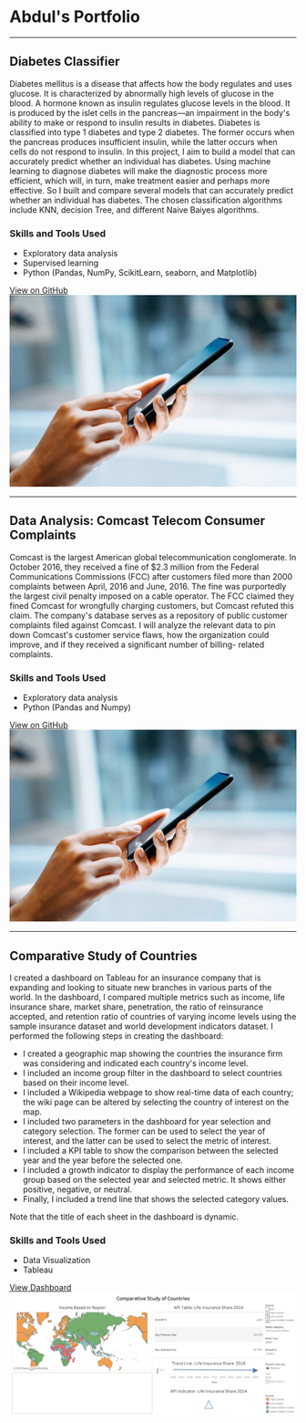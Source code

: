 # Abdul's Portfolio

---

## Diabetes Classifier

Diabetes mellitus is a disease that affects how the body regulates and uses glucose. It is characterized by abnormally high levels of glucose in the blood. A hormone known as insulin regulates glucose levels in the blood. It is produced by the islet cells in the pancreas—an impairment in the body's ability to make or respond to insulin results in diabetes. Diabetes is classified into type 1 diabetes and type 2 diabetes. The former occurs when the pancreas produces insufficient insulin, while the latter occurs when cells do not respond to insulin. In this project, I aim to build a model that can accurately predict whether an individual has diabetes. Using machine learning to diagnose diabetes will make the diagnostic process more efficient, which will, in turn, make treatment easier and perhaps more effective.  So I built and compare several models that can accurately predict whether an individual has diabetes. The chosen classification algorithms include KNN, decision Tree, and different Naive Baiyes algorithms.

### Skills and Tools Used
- Exploratory data analysis
- Supervised learning
- Python (Pandas, NumPy, ScikitLearn, seaborn, and Matplotlib)

[View on GitHub](https://github.com/Abdul-AA/abdul-aa.github.io/blob/e0a9468ab53445e5926012f76abcf79d2b03208c/Notebooks/Comcast%20Data%20Analysis.ipynb)
<img src="images/cell.png.jpg"/>

---

## Data Analysis: Comcast Telecom Consumer Complaints

Comcast is the largest American global telecommunication conglomerate. In October 2016, they received a fine of $2.3 million from the Federal Communications Commissions (FCC) after customers filed more than 2000 complaints between April, 2016 and June, 2016. The fine was purportedly the largest civil penalty imposed on a cable operator. The FCC claimed they fined Comcast for wrongfully charging customers, but Comcast refuted this claim. The company's database serves as a repository of public customer complaints filed against Comcast. I will analyze the relevant data to pin down Comcast's customer service flaws, how the organization could improve, and if they received a significant number of billing- related complaints.

### Skills and Tools Used
- Exploratory data analysis
- Python (Pandas and Numpy)

[View on GitHub](https://github.com/Abdul-AA/abdul-aa.github.io/blob/e0a9468ab53445e5926012f76abcf79d2b03208c/Notebooks/Comcast%20Data%20Analysis.ipynb)
<img src="images/cell.png.jpg"/>

---


## Comparative Study of Countries
I created a dashboard on Tableau for an insurance company that is expanding and looking to situate new branches in various parts of the world. In the dashboard, I compared multiple metrics such as income, life insurance share, market share, penetration, the ratio of reinsurance accepted, and retention ratio of countries of varying income levels using the sample insurance dataset and world development indicators dataset. I performed the following steps in creating the dashboard:
-	I created a geographic map showing the countries the insurance firm was considering and indicated each country's income level. 
-	I included an income group filter in the dashboard to select countries based on their income level.
-	I included a Wikipedia webpage to show real-time data of each country; the wiki page can be altered by selecting the country of interest on the map.
-	I included two parameters in the dashboard for year selection and category selection. The former can be used to select the year of interest, and the latter can be used to select the metric of interest.
-	I included a KPI table to show the comparison between the selected year and the year before the selected one.
-	I included a growth indicator to display the performance of each income group based on the selected year and selected metric. It shows either positive, negative, or neutral.
-	Finally, I included a trend line that shows the selected category values.

Note that the title of each sheet in the dashboard is dynamic.

### Skills and Tools Used
- Data Visualization
- Tableau

[View Dashboard](https://public.tableau.com/views/ComparativeStudyofCountries_16641355016940/ComparativeStudyofCountries?:language=en-US&:display_count=n&:origin=viz_share_link)
<img src="images/Comparative Study of Countries.png"/>






